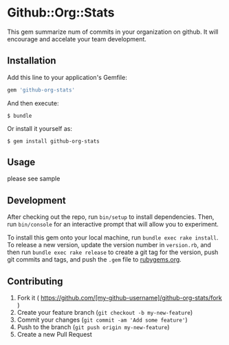 # Github::Org::Stats

This gem summarize num of commits in your organization on github. It will encourage and accelate your team development.

## Installation

Add this line to your application's Gemfile:

```ruby
gem 'github-org-stats'
```

And then execute:

    $ bundle

Or install it yourself as:

    $ gem install github-org-stats

## Usage

please see sample

## Development

After checking out the repo, run `bin/setup` to install dependencies. Then, run `bin/console` for an interactive prompt that will allow you to experiment.

To install this gem onto your local machine, run `bundle exec rake install`. To release a new version, update the version number in `version.rb`, and then run `bundle exec rake release` to create a git tag for the version, push git commits and tags, and push the `.gem` file to [rubygems.org](https://rubygems.org).

## Contributing

1. Fork it ( https://github.com/[my-github-username]/github-org-stats/fork )
2. Create your feature branch (`git checkout -b my-new-feature`)
3. Commit your changes (`git commit -am 'Add some feature'`)
4. Push to the branch (`git push origin my-new-feature`)
5. Create a new Pull Request
